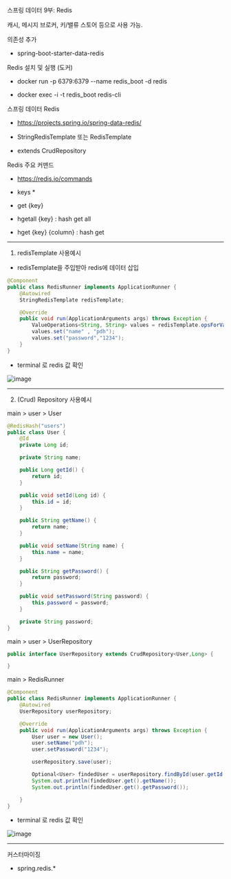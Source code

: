 스프링 데이터 9부: Redis

캐시, 메시지 브로커, 키/밸류 스토어 등으로 사용 가능.

의존성 추가

- spring-boot-starter-data-redis

Redis 설치 및 실행 (도커)

- docker run -p 6379:6379 --name redis_boot -d redis

- docker exec -i -t redis_boot redis-cli

스프링 데이터 Redis

- https://projects.spring.io/spring-data-redis/

- StringRedisTemplate 또는 RedisTemplate

- extends CrudRepository

Redis 주요 커맨드

- https://redis.io/commands

- keys *

- get {key}

- hgetall {key} : hash get all

- hget {key} {column} : hash get

---

1. redisTemplate 사용예시

- redisTemplate을 주입받아 redis에 데이터 삽입

```java
@Component
public class RedisRunner implements ApplicationRunner {
    @Autowired
    StringRedisTemplate redisTemplate;

    @Override
    public void run(ApplicationArguments args) throws Exception {
        ValueOperations<String, String> values = redisTemplate.opsForValue();
        values.set("name" , "pdh");
        values.set("password","1234");
    }
}
```

- terminal 로 redis 값 확인

![image](https://user-images.githubusercontent.com/82703938/116517581-232f4680-a90a-11eb-8070-07cb0dd923cf.png)


---

2. (Crud) Repository 사용예시

main > user > User

```java
@RedisHash("users")
public class User {
    @Id
    private Long id;

    private String name;

    public Long getId() {
        return id;
    }

    public void setId(Long id) {
        this.id = id;
    }

    public String getName() {
        return name;
    }

    public void setName(String name) {
        this.name = name;
    }

    public String getPassword() {
        return password;
    }

    public void setPassword(String password) {
        this.password = password;
    }

    private String password;
}
```

main > user > UserRepository

```java
public interface UserRepository extends CrudRepository<User,Long> {

}
```

main > RedisRunner

```java
@Component
public class RedisRunner implements ApplicationRunner {
    @Autowired
    UserRepository userRepository;

    @Override
    public void run(ApplicationArguments args) throws Exception {
        User user = new User();
        user.setName("pdh");
        user.setPassword("1234");

        userRepository.save(user);

        Optional<User> findedUser = userRepository.findById(user.getId());
        System.out.println(findedUser.get().getName());
        System.out.println(findedUser.get().getPassword());

    }
}
```

- terminal 로 redis 값 확인

![image](https://user-images.githubusercontent.com/82703938/116520283-7eaf0380-a90d-11eb-81fe-e9ae04c2ffa9.png)


---

커스터마이징

- spring.redis.*
